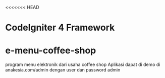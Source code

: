 <<<<<<< HEAD
# CodeIgniter 4 Framework

# e-menu-coffee-shop
program menu elektronik dari usaha coffee shop
Aplikasi dapat di demo di anakesia.com/admin dengan user dan password admin
